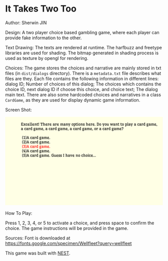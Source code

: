 # It Takes Two Too

Author: Sherwin JIN

Design: A two player choice based gambling game, where each player can provide fake information to the other.

Text Drawing: The texts are rendered at runtime. The harfbuzz and freetype libraries are used for shading. The bitmap generated in shading process is used as texture by opengl for rendering.

Choices: The game stores the choices and narrative are mainly stored in txt files (in `dist/dialogs` directory). There is a `metadata.txt` file describes what files are they. Each file contains the following information in different lines: dialog ID; Number of choices of this dialog; The choices which contains the choice ID, next dialog ID if choose this choice, and choice text; The dialog main text. There are also some hardcoded choices and narratives in a class `CardGame`, as they are used for display dynamic game information. 

Screen Shot:

![Screen Shot](screenshot.png)

How To Play:

Press 1, 2, 3, 4, or 5 to activate a choice, and press space to confirm the choice. The game instructions will be provided in the game.

Sources: Font is downloaded at https://fonts.google.com/specimen/Wellfleet?query=wellfleet

This game was built with [NEST](NEST.md).

